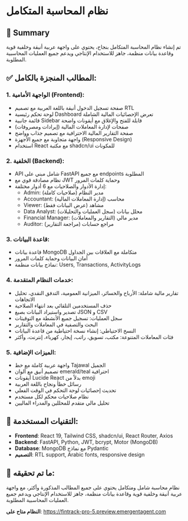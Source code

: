 # نظام المحاسبة المتكامل

## 🎉 Summary
تم إنشاء نظام المحاسبة المتكامل بنجاح، يحتوي على واجهة عربية أنيقة وخلفية قوية وقاعدة بيانات منظمة، جاهز للاستخدام الإنتاجي ويدعم جميع العمليات المحاسبية المطلوبة.

## ✅ المطالب المنجزة بالكامل:

### **1. الواجهة الأمامية (Frontend):**
- صفحة تسجيل الدخول أنيقة باللغة العربية مع تصميم RTL
- لوحة تحكم رئيسية Dashboard تعرض الإحصائيات المالية الشاملة
- قائمة جانبية Sidebar قابلة للفتح والإغلاق مع أيقونات واضحة
- صفحات لإدارة المعاملات المالية (إيرادات ومصروفات)
- صفحة التقارير المالية الاحترافية مع تصميم جذاب وواضح
- واجهة متجاوبة مع جميع الأجهزة (Responsive Design)
- استخدام React مع مكتبة shadcn/ui للمكونات

### **2. الخلفية (Backend):**
- API شامل مبني على FastAPI مع جميع endpoints المطلوبة
- نظام مصادقة قوي مع JWT وحماية كلمات المرور
- إدارة الأدوار والصلاحيات مع 6 أدوار مختلفة:
  - Admin: مدير النظام (صلاحيات كاملة)
  - Accountant: محاسب (إدارة المعاملات المالية)
  - Viewer: مشاهد (عرض البيانات فقط)
  - Data Analyst: محلل بيانات (سجل العمليات والتحليلات)
  - Financial Manager: مدير مالي (التقارير والمعاملات)
  - Auditor: مراجع حسابات (مراجعة التقارير)

### **3. قاعدة البيانات:**
- قاعدة بيانات MongoDB متكاملة مع العلاقات بين الجداول
- أمان البيانات وحماية كلمات المرور
- نماذج بيانات منظمة: Users, Transactions, ActivityLogs

### **4. خدمات النظام المتقدمة:**
- تقارير مالية شاملة: الأرباح والخسائر، الميزانية العمومية، التدفق النقدي، تحليل الاتجاهات
- حذف المستخدمين التلقائي بعد انتهاء الصلاحية
- تصدير واستيراد البيانات بصيغ JSON و CSV
- سجل العمليات: تسجيل جميع الأنشطة مع التوقيتات
- البحث والتصفية في المعاملات والتقارير
- النسخ الاحتياطي: إنشاء نسخة احتياطية من قاعدة البيانات
- فئات المعاملات المتنوعة: مكتب، تسويق، راتب، إيجار، كهرباء، إنترنت، وأكثر

### **5. الميزات الإضافية:**
- واجهة عربية كاملة مع خط Tajawal الجميل
- تصميم أنيق مع ألوان emerald/teal احترافية
- أيقونات Lucide React بدلاً من emoji
- رسائل خطأ ونجاح باللغة العربية
- تحديث إحصائيات لوحة التحكم في الوقت الفعلي
- نظام صلاحيات محكم لكل مستخدم
- تحليل مالي متقدم للمحللين والمدراء الماليين

## 🔧 **التقنيات المستخدمة:**
- **Frontend**: React 19, Tailwind CSS, shadcn/ui, React Router, Axios
- **Backend**: FastAPI, Python, JWT, bcrypt, Motor (MongoDB)
- **Database**: MongoDB مع نماذج Pydantic
- **التصميم**: RTL support, Arabic fonts, responsive design

## 🎯 **ما تم تحقيقه:**
نظام محاسبة شامل ومتكامل يحتوي على جميع المطالب المذكورة وأكثر، مع واجهة عربية أنيقة وخلفية قوية وقاعدة بيانات منظمة، جاهز للاستخدام الإنتاجي ويدعم جميع العمليات المحاسبية المطلوبة.

**النظام متاح على**: https://fintrack-pro-5.preview.emergentagent.com
